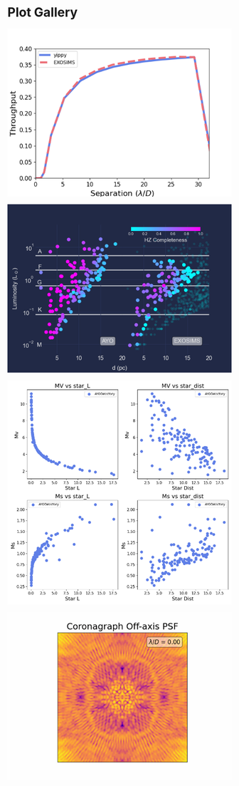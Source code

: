 # Plot Gallery

![image info](./plots/core_throughput.png)

![image info](./plots/hz_completeness_cyber.png)

![image info](./plots/stellar_parameters.png)

![image info](./plots/offax_psf_animation.gif)
